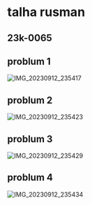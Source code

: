  # talha rusman
## 23k-0065
## problum 1
![IMG_20230912_235417](https://github.com/talharusman/pf-fall-23/assets/142867808/3b67c7d5-b80d-43d0-9b67-f81a05f90ebc)
## problum 2
![IMG_20230912_235423](https://github.com/talharusman/pf-fall-23/assets/142867808/8c5f8834-e61e-4bec-bd64-d86e530461a1)
## problum 3
![IMG_20230912_235429](https://github.com/talharusman/pf-fall-23/assets/142867808/53c39895-f9b1-483f-99ac-67ba45660408)
## problum 4
![IMG_20230912_235434](https://github.com/talharusman/pf-fall-23/assets/142867808/116d480c-4ccd-4f4e-b4dd-8f9c3e61e313)
